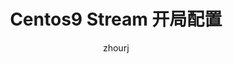 ---
layout: '../../layouts/MarkdownPost.astro'
title: 'Centos9 Stream 开局配置'
pubDate: 2023-03-06
description: '体验 CentOs9以及进行基础配置'
author: 'zhourj'
cover:
    url: 'https://www.apple.com.cn/newsroom/images/product/homepod/standard/Apple-HomePod-hero-230118_big.jpg.large_2x.jpg'
    square: 'https://www.apple.com.cn/newsroom/images/product/homepod/standard/Apple-HomePod-hero-230118_big.jpg.large_2x.jpg'
    alt: 'cover'
tags: ["源码研究", "Centos", "linux"] 
theme: 'light'
featured: true
---